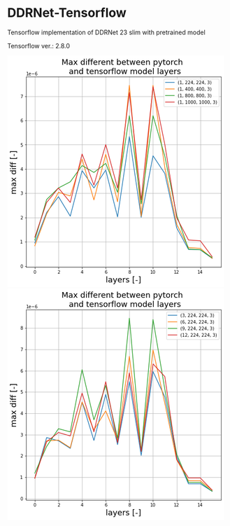 # DDRNet-Tensorflow

Tensorflow implementation of DDRNet 23 slim with pretrained model

Tensorflow ver.: 2.8.0

![Alt text](graph1.png "Optional title2")
![Alt text](graph2.png "Optional title")